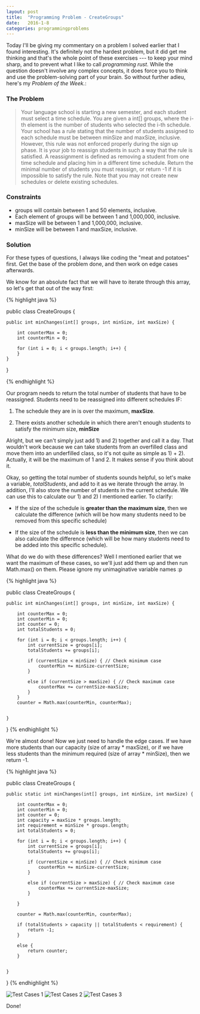 ```yaml
---
layout: post
title:  "Programming Problem - CreateGroups"
date:   2016-1-8 
categories: programmingproblems
---
```


Today I'll be giving my commentary on a problem I solved earlier that I found interesting. It's definitely not the hardest problem, but it did get me thinking and that's the whole point of these exercises --- to keep your mind sharp, and to prevent what I like to call *programming rust*. While the question doesn't involve any complex concepts, it does force you to think and use the problem-solving part of your brain. So without further adieu, here's my *Problem of the Week.*:

### The Problem
>Your language school is starting a new semester, and each student must select a time schedule. You are given a int[] groups, where the i-th element is the number of students who selected the i-th schedule. Your school has a rule stating that the number of students assigned to each schedule must be between minSize and maxSize, inclusive. However, this rule was not enforced properly during the sign up phase. It is your job to reassign students in such a way that the rule is satisfied. A reassignment is defined as removing a student from one time schedule and placing him in a different time schedule. Return the minimal number of students you must reassign, or return -1 if it is impossible to satisfy the rule. Note that you may not create new schedules or delete existing schedules.

### Constraints
-   groups will contain between 1 and 50 elements, inclusive.
-   Each element of groups will be between 1 and 1,000,000, inclusive.
-   maxSize will be between 1 and 1,000,000, inclusive.
-   minSize will be between 1 and maxSize, inclusive.

### Solution

For these types of questions, I always like coding the "meat and potatoes" first. Get the base of the problem done, and then work on edge cases afterwards.

We know for an absolute fact that we will have to iterate through this array, so let's get that out of the way first:

{% highlight java %}

public class CreateGroups {

    
    public int minChanges(int[] groups, int minSize, int maxSize) {
        
        int counterMax = 0;
        int counterMin = 0;
        
        for (int i = 0; i < groups.length; i++) {
        }      
    }
}


{% endhighlight %}

Our program needs to return the total number of students that have to be reassigned. Students need to be reassigned into different schedules IF:

1) The schedule they are in is over the maximum, **maxSize**.

2) There exists another schedule in which there aren't enough students to satisfy the minimum size, **minSize** 

Alright, but we can't simply just add 1) and 2) together and call it a day. That wouldn't work because we can take students from an overfilled class and move them into an underfilled class, so it's not quite as simple as 1) + 2). Actually, it will be the maximum of 1 and 2. It makes sense if you think about it. 

Okay, so getting the total number of students sounds helpful, so let's make a variable, *totalStudents*, and add to it as we iterate through the array. In addition, I'll also store the number of students in the current schedule. We can use this to calculate our 1) and 2) I mentioned earlier. To clarify:

- If the size of the schedule is **greater than the  maximum size**, then we calculate the difference (which will be how many students need to be removed from this specific schedule)

- If the size of the schedule is **less than the minimum size**, then we can also calculate the difference (which will be how many students need to be added into this specific schedule).

What do we do with these differences? Well I mentioned earlier that we want the maximum of these cases, so we'll just add them up and then run Math.max() on them. Please ignore my unimaginative variable names :p



{% highlight java %}

public class CreateGroups {

    
    public int minChanges(int[] groups, int minSize, int maxSize) {
        
        int counterMax = 0;
        int counterMin = 0;
        int counter = 0;
        int totalStudents = 0;
        
        for (int i = 0; i < groups.length; i++) {
            int currentSize = groups[i];
            totalStudents += groups[i];

            if (currentSize < minSize) { // Check minimum case
                counterMin += minSize-currentSize;  
            }
            
            else if (currentSize > maxSize) { // Check maximum case
                counterMax += currentSize-maxSize;
            }
        }      
        counter = Math.max(counterMin, counterMax);


    }
}
{% endhighlight %}

We're almost done! Now we just need to handle the edge cases. If we have more students than our capacity (size of array * maxSize), or if we have less students than the minimum required (size of array * minSize), then we return -1.

{% highlight java %}

public class CreateGroups {

    public static int minChanges(int[] groups, int minSize, int maxSize) {
        
        int counterMax = 0;
        int counterMin = 0;
        int counter = 0;
        int capacity = maxSize * groups.length;
        int requirement = minSize * groups.length;
        int totalStudents = 0;
        
        for (int i = 0; i < groups.length; i++) {
            int currentSize = groups[i];
            totalStudents += groups[i];
            
            if (currentSize < minSize) { // Check minimum case
                counterMin += minSize-currentSize;  
            }
            
            else if (currentSize > maxSize) { // Check maximum case
                counterMax += currentSize-maxSize;
            }     
            
        }
        
        counter = Math.max(counterMin, counterMax);
        
        if (totalStudents > capacity || totalStudents < requirement) {
            return -1;
        }
        
        else {
            return counter; 
        }
        
            
    }    

}
{% endhighlight %}



![Test Cases 1](https://i.imgur.com/xldKvoI.png)
![Test Cases 2](https://i.imgur.com/FyBw4iW.png)
![Test Cases 3](https://i.imgur.com/vNhz4jq.png)


Done!
